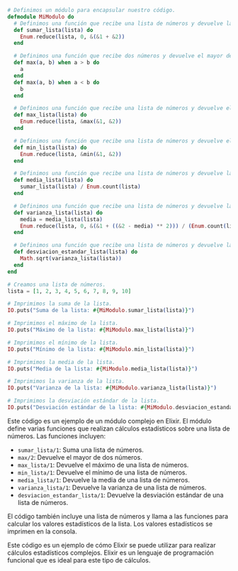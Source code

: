 ```elixir
# Definimos un módulo para encapsular nuestro código.
defmodule MiModulo do
  # Definimos una función que recibe una lista de números y devuelve la suma de los mismos.
  def sumar_lista(lista) do
    Enum.reduce(lista, 0, &(&1 + &2))
  end

  # Definimos una función que recibe dos números y devuelve el mayor de los dos.
  def max(a, b) when a > b do
    a
  end
  def max(a, b) when a < b do
    b
  end

  # Definimos una función que recibe una lista de números y devuelve el máximo de los mismos.
  def max_lista(lista) do
    Enum.reduce(lista, &max(&1, &2))
  end

  # Definimos una función que recibe una lista de números y devuelve el mínimo de los mismos.
  def min_lista(lista) do
    Enum.reduce(lista, &min(&1, &2))
  end

  # Definimos una función que recibe una lista de números y devuelve la media de los mismos.
  def media_lista(lista) do
    sumar_lista(lista) / Enum.count(lista)
  end

  # Definimos una función que recibe una lista de números y devuelve la varianza de los mismos.
  def varianza_lista(lista) do
    media = media_lista(lista)
    Enum.reduce(lista, 0, &(&1 + ((&2 - media) ** 2))) / (Enum.count(lista) - 1)
  end

  # Definimos una función que recibe una lista de números y devuelve la desviación estándar de los mismos.
  def desviacion_estandar_lista(lista) do
    Math.sqrt(varianza_lista(lista))
  end
end

# Creamos una lista de números.
lista = [1, 2, 3, 4, 5, 6, 7, 8, 9, 10]

# Imprimimos la suma de la lista.
IO.puts("Suma de la lista: #{MiModulo.sumar_lista(lista)}")

# Imprimimos el máximo de la lista.
IO.puts("Máximo de la lista: #{MiModulo.max_lista(lista)}")

# Imprimimos el mínimo de la lista.
IO.puts("Mínimo de la lista: #{MiModulo.min_lista(lista)}")

# Imprimimos la media de la lista.
IO.puts("Media de la lista: #{MiModulo.media_lista(lista)}")

# Imprimimos la varianza de la lista.
IO.puts("Varianza de la lista: #{MiModulo.varianza_lista(lista)}")

# Imprimimos la desviación estándar de la lista.
IO.puts("Desviación estándar de la lista: #{MiModulo.desviacion_estandar_lista(lista)}")
```

Este código es un ejemplo de un módulo complejo en Elixir. El módulo define varias funciones que realizan cálculos estadísticos sobre una lista de números. Las funciones incluyen:

* `sumar_lista/1`: Suma una lista de números.
* `max/2`: Devuelve el mayor de dos números.
* `max_lista/1`: Devuelve el máximo de una lista de números.
* `min_lista/1`: Devuelve el mínimo de una lista de números.
* `media_lista/1`: Devuelve la media de una lista de números.
* `varianza_lista/1`: Devuelve la varianza de una lista de números.
* `desviacion_estandar_lista/1`: Devuelve la desviación estándar de una lista de números.

El código también incluye una lista de números y llama a las funciones para calcular los valores estadísticos de la lista. Los valores estadísticos se imprimen en la consola.

Este código es un ejemplo de cómo Elixir se puede utilizar para realizar cálculos estadísticos complejos. Elixir es un lenguaje de programación funcional que es ideal para este tipo de cálculos.